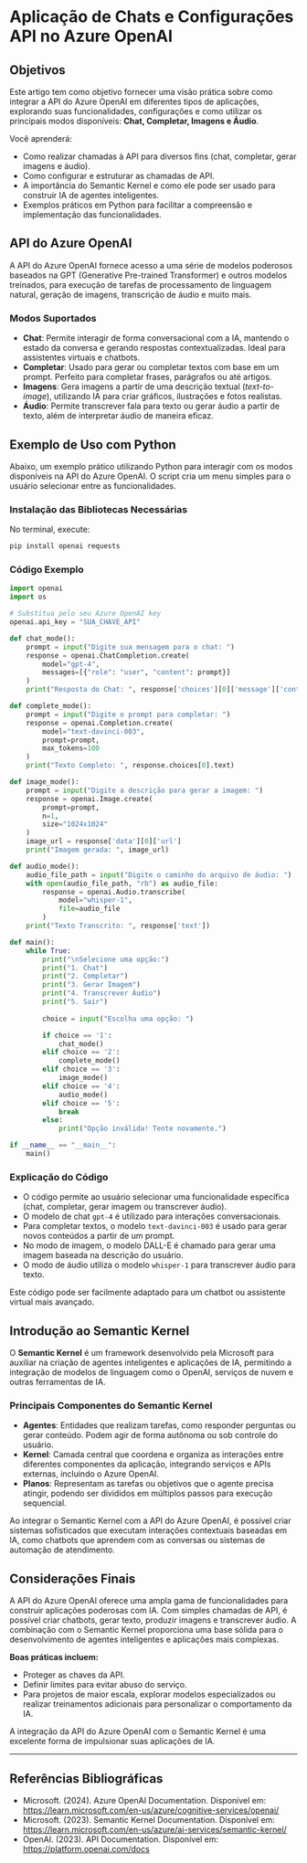 # Aplicação de Chats e Configurações API no Azure OpenAI

## Objetivos

Este artigo tem como objetivo fornecer uma visão prática sobre como integrar a API do Azure OpenAI em diferentes tipos de aplicações, explorando suas funcionalidades, configurações e como utilizar os principais modos disponíveis: **Chat, Completar, Imagens e Áudio**.

Você aprenderá:

- Como realizar chamadas à API para diversos fins (chat, completar, gerar imagens e áudio).
- Como configurar e estruturar as chamadas de API.
- A importância do Semantic Kernel e como ele pode ser usado para construir IA de agentes inteligentes.
- Exemplos práticos em Python para facilitar a compreensão e implementação das funcionalidades.


## API do Azure OpenAI

A API do Azure OpenAI fornece acesso a uma série de modelos poderosos baseados na GPT (Generative Pre-trained Transformer) e outros modelos treinados, para execução de tarefas de processamento de linguagem natural, geração de imagens, transcrição de áudio e muito mais.

### Modos Suportados

- **Chat**: Permite interagir de forma conversacional com a IA, mantendo o estado da conversa e gerando respostas contextualizadas. Ideal para assistentes virtuais e chatbots.
- **Completar**: Usado para gerar ou completar textos com base em um prompt. Perfeito para completar frases, parágrafos ou até artigos.
- **Imagens**: Gera imagens a partir de uma descrição textual (*text-to-image*), utilizando IA para criar gráficos, ilustrações e fotos realistas.
- **Áudio**: Permite transcrever fala para texto ou gerar áudio a partir de texto, além de interpretar áudio de maneira eficaz.


## Exemplo de Uso com Python

Abaixo, um exemplo prático utilizando Python para interagir com os modos disponíveis na API do Azure OpenAI. O script cria um menu simples para o usuário selecionar entre as funcionalidades.

### Instalação das Bibliotecas Necessárias

No terminal, execute:

```bash
pip install openai requests
```


### Código Exemplo

```python
import openai
import os

# Substitua pelo seu Azure OpenAI key
openai.api_key = "SUA_CHAVE_API"

def chat_mode():
    prompt = input("Digite sua mensagem para o chat: ")
    response = openai.ChatCompletion.create(
        model="gpt-4",
        messages=[{"role": "user", "content": prompt}]
    )
    print("Resposta do Chat: ", response['choices'][0]['message']['content'])

def complete_mode():
    prompt = input("Digite o prompt para completar: ")
    response = openai.Completion.create(
        model="text-davinci-003",
        prompt=prompt,
        max_tokens=100
    )
    print("Texto Completo: ", response.choices[0].text)

def image_mode():
    prompt = input("Digite a descrição para gerar a imagem: ")
    response = openai.Image.create(
        prompt=prompt,
        n=1,
        size="1024x1024"
    )
    image_url = response['data'][0]['url']
    print("Imagem gerada: ", image_url)

def audio_mode():
    audio_file_path = input("Digite o caminho do arquivo de áudio: ")
    with open(audio_file_path, "rb") as audio_file:
        response = openai.Audio.transcribe(
            model="whisper-1",
            file=audio_file
        )
    print("Texto Transcrito: ", response['text'])

def main():
    while True:
        print("\nSelecione uma opção:")
        print("1. Chat")
        print("2. Completar")
        print("3. Gerar Imagem")
        print("4. Transcrever Áudio")
        print("5. Sair")
        
        choice = input("Escolha uma opção: ")

        if choice == '1':
            chat_mode()
        elif choice == '2':
            complete_mode()
        elif choice == '3':
            image_mode()
        elif choice == '4':
            audio_mode()
        elif choice == '5':
            break
        else:
            print("Opção inválida! Tente novamente.")

if __name__ == "__main__":
    main()
```


### Explicação do Código

- O código permite ao usuário selecionar uma funcionalidade específica (chat, completar, gerar imagem ou transcrever áudio).
- O modelo de chat `gpt-4` é utilizado para interações conversacionais.
- Para completar textos, o modelo `text-davinci-003` é usado para gerar novos conteúdos a partir de um prompt.
- No modo de imagem, o modelo DALL-E é chamado para gerar uma imagem baseada na descrição do usuário.
- O modo de áudio utiliza o modelo `whisper-1` para transcrever áudio para texto.

Este código pode ser facilmente adaptado para um chatbot ou assistente virtual mais avançado.

## Introdução ao Semantic Kernel

O **Semantic Kernel** é um framework desenvolvido pela Microsoft para auxiliar na criação de agentes inteligentes e aplicações de IA, permitindo a integração de modelos de linguagem como o OpenAI, serviços de nuvem e outras ferramentas de IA.

### Principais Componentes do Semantic Kernel

- **Agentes**: Entidades que realizam tarefas, como responder perguntas ou gerar conteúdo. Podem agir de forma autônoma ou sob controle do usuário.
- **Kernel**: Camada central que coordena e organiza as interações entre diferentes componentes da aplicação, integrando serviços e APIs externas, incluindo o Azure OpenAI.
- **Planos**: Representam as tarefas ou objetivos que o agente precisa atingir, podendo ser divididos em múltiplos passos para execução sequencial.

Ao integrar o Semantic Kernel com a API do Azure OpenAI, é possível criar sistemas sofisticados que executam interações contextuais baseadas em IA, como chatbots que aprendem com as conversas ou sistemas de automação de atendimento.

## Considerações Finais

A API do Azure OpenAI oferece uma ampla gama de funcionalidades para construir aplicações poderosas com IA. Com simples chamadas de API, é possível criar chatbots, gerar texto, produzir imagens e transcrever áudio. A combinação com o Semantic Kernel proporciona uma base sólida para o desenvolvimento de agentes inteligentes e aplicações mais complexas.

**Boas práticas incluem:**

- Proteger as chaves da API.
- Definir limites para evitar abuso do serviço.
- Para projetos de maior escala, explorar modelos especializados ou realizar treinamentos adicionais para personalizar o comportamento da IA.

A integração da API do Azure OpenAI com o Semantic Kernel é uma excelente forma de impulsionar suas aplicações de IA.

---

## Referências Bibliográficas

- Microsoft. (2024). Azure OpenAI Documentation. Disponível em: https://learn.microsoft.com/en-us/azure/cognitive-services/openai/
- Microsoft. (2023). Semantic Kernel Documentation. Disponível em: https://learn.microsoft.com/en-us/azure/ai-services/semantic-kernel/
- OpenAI. (2023). API Documentation. Disponível em: https://platform.openai.com/docs

